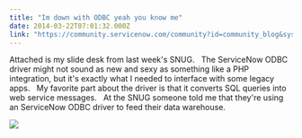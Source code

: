 ```yaml
---
title: "Im down with ODBC yeah you know me"
date: 2014-03-22T07:01:32.000Z
link: "https://community.servicenow.com/community?id=community_blog&sys_id=c64e26addbd0dbc01dcaf3231f9619d8"
---
```

<p>Attached is my slide desk from last week's SNUG.   The ServiceNow ODBC driver might not sound as new and sexy as something like a PHP integration, but it's exactly what I needed to interface with some legacy apps.   My favorite part about the driver is that it converts SQL queries into web service messages.   At the SNUG someone told me that they're using an ServiceNow ODBC driver to feed their data warehouse.</p><p></p><p><img  class="image-0 jiveImage" src="8d8dc44edb5c1344e9737a9e0f961906.iix" style="max-height: 900px; max-width: 1200px;"/></p>